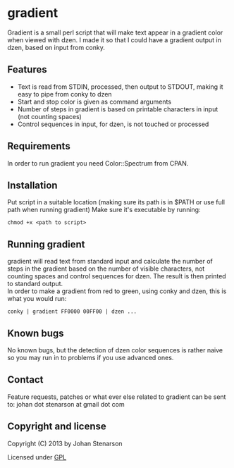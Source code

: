 gradient
========

Gradient is a small perl script that will make text appear in a gradient color when viewed with dzen.
I made it so that I could have a gradient output in dzen, based on input from conky.

Features
--------

   * Text is read from STDIN, processed, then output to STDOUT, making it easy to pipe from conky to dzen
   * Start and stop color is given as command arguments
   * Number of steps in gradient is based on printable characters in input (not counting spaces)
   * Control sequences in input, for dzen, is not touched or processed

Requirements
------------

In order to run gradient you need Color::Spectrum from CPAN.

Installation
------------

Put script in a suitable location (making sure its path is in $PATH or use full path when running gradient)
Make sure it's executable by running:
    
    chmod +x <path to script>

Running gradient
----------------

gradient will read text from standard input and calculate the number of steps in the gradient based on the number of visible characters, not counting spaces and control sequences for dzen.
The result is then printed to standard output.  
In order to make a gradient from red to green, using conky and dzen, this is what you would run:
    
    conky | gradient FF0000 00FF00 | dzen ...

Known bugs
----------
No known bugs, but the detection of dzen color sequences is rather naive so you may run in to problems if you use advanced ones.

Contact
-------
Feature requests, patches or what ever else related to gradient can be sent  
to: johan dot stenarson at gmail dot com

Copyright and license
---------------------
Copyright (C) 2013 by Johan Stenarson

Licensed under [GPL](http://www.gnu.org/licenses/gpl.html "GPL v3 License")
